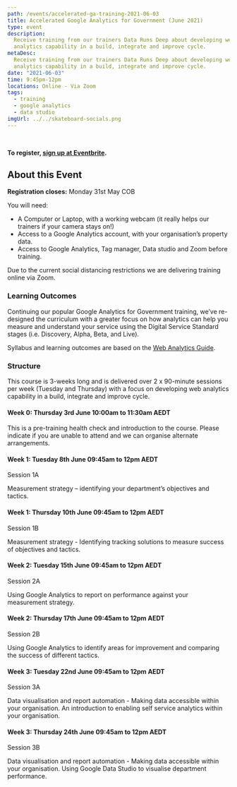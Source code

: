 ```yaml
---
path: /events/accelerated-ga-training-2021-06-03
title: Accelerated Google Analytics for Government (June 2021)
type: event
description:
  Receive training from our trainers Data Runs Deep about developing web
  analytics capability in a build, integrate and improve cycle.
metaDesc:
  Receive training from our trainers Data Runs Deep about developing web
  analytics capability in a build, integrate and improve cycle.
date: "2021-06-03"
time: 9:45pm-12pm
locations: Online - Via Zoom
tags:
  - training
  - google analytics
  - data studio
imgUrl: ../../skateboard-socials.png
---
```


<br/>

<!-- TODO: Keep link up to date -->

**To register,
[sign up at Eventbrite](https://www.eventbrite.com.au/e/accelerated-google-analytics-for-government-tickets-145813952457).**

## About this Event

**Registration closes:** Monday 31st May COB

You will need:

- A Computer or Laptop, with a working webcam (it really helps our trainers if
  your camera stays on!)
- Access to a Google Analytics account, with your organisation’s property data.
- Access to Google Analytics, Tag manager, Data studio and Zoom before training.

Due to the current social distancing restrictions we are delivering training
online via Zoom.

### Learning Outcomes

Continuing our popular Google Analytics for Government training, we’ve
re-designed the curriculum with a greater focus on how analytics can help you
measure and understand your service using the Digital Service Standard stages
(i.e. Discovery, Alpha, Beta, and Live).

Syllabus and learning outcomes are based on the
[Web Analytics Guide](https://www.dta.gov.au/our-projects/google-analytics-government/web-analytics-agile).

### Structure

This course is 3-weeks long and is delivered over 2 x 90-minute sessions per
week (Tuesday and Thursday) with a focus on developing web analytics capability
in a build, integrate and improve cycle.

#### Week 0: Thursday 3rd June 10:00am to 11:30am AEDT

This is a pre-training health check and introduction to the course. Please
indicate if you are unable to attend and we can organise alternate arrangements.

#### Week 1: Tuesday 8th June 09:45am to 12pm AEDT

Session 1A

Measurement strategy – identifying your department’s objectives and tactics.

#### Week 1: Thursday 10th June 09:45am to 12pm AEDT

Session 1B

Measurement strategy - Identifying tracking solutions to measure success of
objectives and tactics.

#### Week 2: Tuesday 15th June 09:45am to 12pm AEDT

Session 2A

Using Google Analytics to report on performance against your measurement
strategy.

#### Week 2: Thursday 17th June 09:45am to 12pm AEDT

Session 2B

Using Google Analytics to identify areas for improvement and comparing the
success of different tactics.

#### Week 3: Tuesday 22nd June 09:45am to 12pm AEDT

Session 3A

Data visualisation and report automation - Making data accessible within your
organisation. An introduction to enabling self service analytics within your
organisation.

#### Week 3: Thursday 24th June 09:45am to 12pm AEDT

Session 3B

Data visualisation and report automation - Making data accessible within your
organisation. Using Google Data Studio to visualise department performance.

